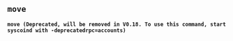 ## **`move`**

**`move (Deprecated, will be removed in V0.18. To use this command, start syscoind with -deprecatedrpc=accounts)`**

